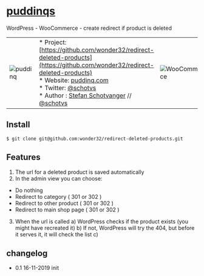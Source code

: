 # [puddinqs](http://www.puddinq.com)

WordPress - WooCommerce - create redirect if product is deleted 


|      |  | |
| :---      | :--- | :--- |
| ![puddinq](https://www.puddinq.com/wp-content/uploads/2016/10/logo.png) | * Project: [https://github.com/wonder32/redirect-deleted-products](https://github.com/wonder32/redirect-deleted-products)  <br />* Website: [puddinq.com](https://www.puddinq.com/) <br/>* Twitter: [@schotvs](http://twitter.com/schotvs) <br>* Author : [Stefan Schotvanger](https://www.puddinq.mobi/wip/stefan-schotvanger/) // [@schotvs](http://www.puddinq.mobi/wip/profiel/) | ![WooCommerce](https://www.puddinq.com/wp-content/uploads/2019/11/woocommerce-150x150.png) |

## Install
```git
$ git clone git@github.com:wonder32/redirect-deleted-products.git

```

## Features

1. The url for a deleted product is saved automatically
2. In the admin view you can choose:
  * Do nothing
  * Redirect to category ( 301 or 302 )
  * Redirect to other product ( 301 or 302 )
  * Redirect to main shop page ( 301 or 302 )
3. When the url is called
  a) WordPress checks if the product exists (you might have recreated it)
  b) If not, WordPress will try the 404, but before it serves it, it will check the list
  c) 
 

## changelog
* 0.1 16-11-2019 init
